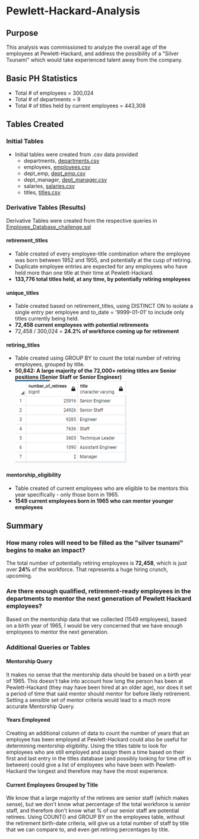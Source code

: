 # Pewlett-Hackard-Analysis

## Purpose
This analysis was commissioned to analyze the overall age of the employees at Pewlett-Hackard, and address the possibility of a "Silver Tsunami" which would take experienced talent away from the company.

## Basic PH Statistics
- Total # of employees = 300,024
- Total # of departments = 9
- Total # of titles held by current employees = 443,308

## Tables Created

### Initial Tables
- Initial tables were created from .csv data provided
  - departments, [departments.csv](Data/departments.csv)
  - employees, [employees.csv](Data/employees.csv)
  - dept_emp, [dept_emp.csv](Data/dept_emp.csv)
  - dept_manager, [dept_manager.csv](Data/dept_manager.csv)
  - salaries, [salaries.csv](Data/salaries.csv)
  - titles, [titles.csv](Data/titles.csv)

### Derivative Tables (Results)
Derivative Tables were created from the respective queries in [Employee_Database_challenge.sql](Queries/Employee_Database_challenge.sql)

#### retirement_titles
- Table created of every employee-title combination where the employee was born between 1952 and 1955, and potentially at the cusp of retiring.
- Duplicate employee entries are expected for any employees who have held more than one title at their time at Pewlett-Hackard.
- **133,776 total titles held, at any time, by potentially retiring employees**

#### unique_titles
- Table created based on retirement_titles, using DISTINCT ON to isolate a single entry per employee and to_date = '9999-01-01' to include only titles currently being held.
- **72,458 current employees with potential retirements**
- 72,458 / 300,024 = **24.2% of workforce coming up for retirement**

#### retiring_titles
- Table created using GROUP BY to count the total number of retiring employees, grouped by title.
- **50,842: A large majority of the 72,000+ retiring titles are Senior positions (Senior Staff or Senior Engineer)**
![Screenshot of retiring_titles](Images/retiring_by_title.png)

#### mentorship_eligibility
- Table created of current employees who are eligible to be mentors this year specifically - only those born in 1965.
- **1549 current employees born in 1965 who can mentor younger employees**

## Summary

### How many roles will need to be filled as the "silver tsunami" begins to make an impact?
The total number of potentially retiring employees is **72,458**, which is just over **24%** of the workforce.  That represents a huge hiring crunch, upcoming.

### Are there enough qualified, retirement-ready employees in the departments to mentor the next generation of Pewlett Hackard employees?
Based on the mentorship data that we collected (1549 employees), based on a birth year of 1965, I would be very concerned that we have enough employees to mentor the next generation.

### Additional Queries or Tables
#### Mentorship Query
It makes no sense that the mentorship data should be based on a birth year of 1965.  This doesn't take into account how long the person has been at Pewlett-Hackard (they may have been hired at an older age), nor does it set a period of time that said mentor should mentor for before likely retirement.  Setting a sensible set of mentor criteria would lead to a much more accurate Mentorship Query.
#### Years Employeed
Creating an additional column of data to count the number of years that an employee has been employed at Pewlett-Hackard could also be useful for determining mentorship eligibility.  Using the titles table to look for employees who are still employed and assign them a time based on their first and last entry in the titles database (and possibly looking for time off in between) could give a list of employees who have been with Pewlett-Hackard the longest and therefore may have the most experience.
#### Current Employees Grouped by Title
We know that a large majority of the retirees are senior staff (which makes sense), but we don't know what percentage of the total workforce is senior staff, and therefore don't know what % of our senior staff are potential retirees.  Using COUNT() and GROUP BY on the employees table, without the retirement birth-date criteria, will give us a total number of staff by title that we can compare to, and even get retiring percentages by title.
